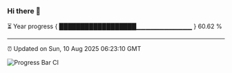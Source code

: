 ### Hi there 👋

⏳ Year progress { ██████████████████▁▁▁▁▁▁▁▁▁▁▁▁ } 60.62 %

---

⏰ Updated on Sun, 10 Aug 2025 06:23:10 GMT

![Progress Bar CI](https://github.com/liununu/liununu/workflows/Progress%20Bar%20CI/badge.svg)
